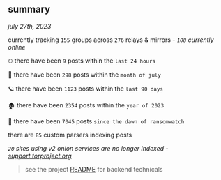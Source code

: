 
## summary
_july 27th, 2023_

currently tracking `155` groups across `276` relays & mirrors - _`108` currently online_

⏲ there have been `9` posts within the `last 24 hours`

🦈 there have been `298` posts within the `month of july`

🪐 there have been `1123` posts within the `last 90 days`

🏚 there have been `2354` posts within the `year of 2023`

🦕 there have been `7045` posts `since the dawn of ransomwatch`

there are `85` custom parsers indexing posts

_`20` sites using v2 onion services are no longer indexed - [support.torproject.org](https://support.torproject.org/onionservices/v2-deprecation/)_

> see the project [README](https://github.com/joshhighet/ransomwatch#ransomwatch--) for backend technicals
